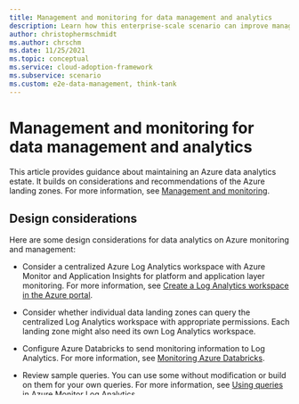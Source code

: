 ```yaml
---
title: Management and monitoring for data management and analytics
description: Learn how this enterprise-scale scenario can improve management and monitoring for data management and analytics in Azure.
author: christophermschmidt
ms.author: chrschm
ms.date: 11/25/2021
ms.topic: conceptual
ms.service: cloud-adoption-framework
ms.subservice: scenario
ms.custom: e2e-data-management, think-tank
---
```


# Management and monitoring for data management and analytics

This article provides guidance about maintaining an Azure data analytics estate. It builds on considerations and recommendations of the Azure landing zones. For more information, see [Management and monitoring](../../ready/enterprise-scale/management-and-monitoring.md).

## Design considerations

Here are some design considerations for data analytics on Azure monitoring and management:

- Consider a centralized Azure Log Analytics workspace with Azure Monitor and Application Insights for platform and application layer monitoring. For more information, see [Create a Log Analytics workspace in the Azure portal](/azure/azure-monitor/logs/quick-create-workspace).

- Consider whether individual data landing zones can query the centralized Log Analytics workspace with appropriate permissions. Each landing zone might also need its own Log Analytics workspace.

- Configure Azure Databricks to send monitoring information to Log Analytics. For more information, see [Monitoring Azure Databricks](/azure/architecture/databricks-monitoring/).

- Review sample queries. You can use some without modification or build on them for your own queries. For more information, see [Using queries in Azure Monitor Log Analytics](/azure/azure-monitor/logs/queries).

## Design recommendations

When evaluating data management and analytics scenario, consider the following design recommendations:

- Implement threat protection. For more information, see [Microsoft Sentinel](/azure/sentinel/overview).

- Monitor all services deployed in the data landing zone to a Log Analytics workspace.

- Use Azure Site Recovery to recover virtual machines that support mission-critical workloads. For more information, see [About Site Recovery](/azure/site-recovery/site-recovery-overview).

- In a data landing zone, all monitoring should be sent to the enterprise-scale management subscription for analysis.

## Next steps

- [Management and monitoring](../../ready/enterprise-scale/management-and-monitoring.md)
- [Create a Log Analytics workspace in the Azure portal](/azure/azure-monitor/logs/quick-create-workspace)
- [Management and monitoring for data management and analytics](./eslz-business-continuity-and-disaster-recovery.md)
